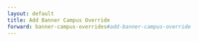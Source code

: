 ```yaml
---
layout: default
title: Add Banner Campus Override
forward: banner-campus-overrides#add-banner-campus-override
---
```

